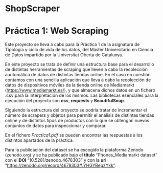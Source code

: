 # ShopScraper

# Práctica 1: Web Scraping

Este proyecto se lleva a cabo para la Práctica 1 de la asignatura de Tipología y ciclo de vida de los datos, del Máster Universitario en Ciencia de Datos impartido por la Universitat Oberta de Catalunya.

En este proyecto se trata de definir una estructura base para el desarrollo de distintas herramientas de scraping que lleven a cabo la recolección auntomática de datos de distintas tiendas online. En el caso en cuestión contamos con una sencilla aplicación que lleva a cabo la recolección de datos de dispositivos móviles de la tienda online de Mediamarkt (https://www.mediamarkt.es/), y que almacena dichos datos en un fichero .csv para la interpretación de los mismos. Las bibliotecas esenciales para la ejecución del proyecto son **csv**, **requests** y **BeautifulSoup**.

Siguiendo la estructura del proyecto se podría tratar de incrementar el número de scrapers y objetos para permitir el análisis de distintas tiendas online y de distintos tipos de productos con lo que se obtengan nuevos conjuntos de datos para inspeccionar y comparar.

En el fichero *Practica1.pdf* se pueden encontrar las respuestas a los distintos apartados de la práctica.

Para la publicación del dataset se ha escogido la plataforma Zenodo (zenodo.org) y se ha publicado bajo el **título** “Phones_Mediamarkt dataset” con el **DOI** “10.5281/zenodo.4678303” y con la **url** “https://zenodo.org/record/4678303#.YHGYBegzYkk”.

